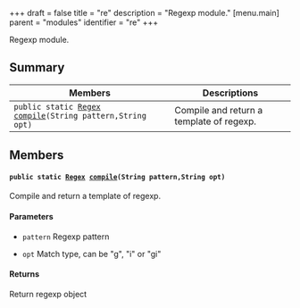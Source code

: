 +++
draft = false
title = "re"
description = "Regexp module."
[menu.main]
parent = "modules"
identifier = "re"
+++

Regexp module.

## Summary

 Members                        | Descriptions                                
--------------------------------|---------------------------------------------
`public static `[`Regex`](#d1/d43/interfaceRegex)` `[`compile`](#d5/d83/namespacere_1a210fb1ffc2d442367932ea0f831e59e1)`(String pattern,String opt)`            | Compile and return a template of regexp.

## Members

#### `public static `[`Regex`](#d1/d43/interfaceRegex)` `[`compile`](#d5/d83/namespacere_1a210fb1ffc2d442367932ea0f831e59e1)`(String pattern,String opt)` 

Compile and return a template of regexp.

#### Parameters
* `pattern` Regexp pattern 

* `opt` Match type, can be "g", "i" or "gi" 

#### Returns
Return regexp object

